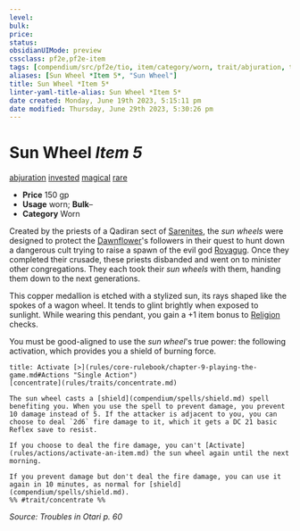 ```yaml
---
level:
bulk:
price:
status:
obsidianUIMode: preview
cssclass: pf2e,pf2e-item
tags: [compendium/src/pf2e/tio, item/category/worn, trait/abjuration, trait/invested, trait/magical, trait/rare]
aliases: [Sun Wheel *Item 5*, "Sun Wheel"]
title: Sun Wheel *Item 5*
linter-yaml-title-alias: Sun Wheel *Item 5*
date created: Monday, June 19th 2023, 5:15:11 pm
date modified: Thursday, June 29th 2023, 5:30:26 pm
---
```


# Sun Wheel *Item 5*

[abjuration](rules/traits/abjuration.md) [invested](rules/traits/invested.md) [magical](rules/traits/magical.md) [rare](rules/traits/rare.md)  

- **Price** 150 gp
- **Usage** worn; **Bulk**–
- **Category** Worn

Created by the priests of a Qadiran sect of [Sarenites](compendium/setting/deities/sarenrae.md), the *sun wheels* were designed to protect the [Dawnflower](compendium/setting/deities/sarenrae.md)'s followers in their quest to hunt down a dangerous cult trying to raise a spawn of the evil god [Rovagug](compendium/setting/deities/rovagug.md). Once they completed their crusade, these priests disbanded and went on to minister other congregations. They each took their *sun wheels* with them, handing them down to the next generations.

This copper medallion is etched with a stylized sun, its rays shaped like the spokes of a wagon wheel. It tends to glint brightly when exposed to sunlight. While wearing this pendant, you gain a +1 item bonus to [Religion](compendium/skills.md#Religion) checks.

You must be good-aligned to use the *sun wheel*'s true power: the following activation, which provides you a shield of burning force.

```ad-embed-ability
title: Activate [>](rules/core-rulebook/chapter-9-playing-the-game.md#Actions "Single Action")
[concentrate](rules/traits/concentrate.md)  

The sun wheel casts a [shield](compendium/spells/shield.md) spell benefiting you. When you use the spell to prevent damage, you prevent 10 damage instead of 5. If the attacker is adjacent to you, you can choose to deal `2d6` fire damage to it, which it gets a DC 21 basic Reflex save to resist.

If you choose to deal the fire damage, you can't [Activate](rules/actions/activate-an-item.md) the sun wheel again until the next morning.

If you prevent damage but don't deal the fire damage, you can use it again in 10 minutes, as normal for [shield](compendium/spells/shield.md).  
%% #trait/concentrate %%
```

*Source: Troubles in Otari p. 60*
